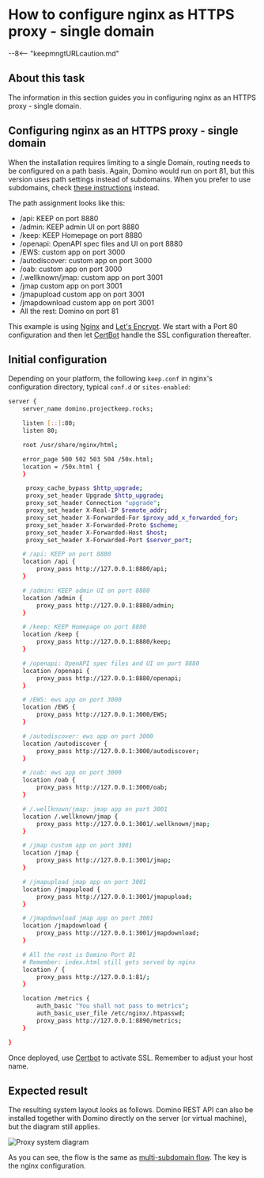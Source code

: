 # How to configure nginx as HTTPS proxy - single domain

--8<-- "keepmngtURLcaution.md"

## About this task

The information in this section guides you in configuring nginx as an HTTPS proxy - single domain.

## Configuring nginx as an HTTPS proxy - single domain

When the installation requires limiting to a single Domain, routing needs to be configured on a path basis.
Again, Domino would run on port 81, but this version uses path settings instead of subdomains. When you prefer to use subdomains,
check [these instructions](./httpsproxy.md) instead.

The path assignment looks like this:

- /api: KEEP on port 8880
- /admin: KEEP admin UI on port 8880
- /keep: KEEP Homepage on port 8880
- /openapi: OpenAPI spec files and UI on port 8880
- /EWS: custom app on port 3000
- /autodiscover: custom app on port 3000
- /oab: custom app on port 3000
- /.wellknown/jmap: custom app on port 3001
- /jmap custom app on port 3001
- /jmapupload custom app on port 3001
- /jmapdownload custom app on port 3001
- All the rest: Domino on port 81

This example is using [Nginx](https://www.nginx.com/) and [Let's Encrypt](https://letsencrypt.org/). We start with a Port 80 configuration and then let [CertBot](https://certbot.eff.org/) handle the SSL configuration thereafter.

## Initial configuration

Depending on your platform, the following `keep.conf` in nginx's configuration directory, typical `conf.d` or `sites-enabled`:

```bash
server {
    server_name domino.projectkeep.rocks;

    listen [::]:80;
    listen 80;

    root /usr/share/nginx/html;

    error_page 500 502 503 504 /50x.html;
    location = /50x.html {
    }

     proxy_cache_bypass $http_upgrade;
     proxy_set_header Upgrade $http_upgrade;
     proxy_set_header Connection "upgrade";
     proxy_set_header X-Real-IP $remote_addr;
     proxy_set_header X-Forwarded-For $proxy_add_x_forwarded_for;
     proxy_set_header X-Forwarded-Proto $scheme;
     proxy_set_header X-Forwarded-Host $host;
     proxy_set_header X-Forwarded-Port $server_port;

    # /api: KEEP on port 8880
    location /api {
        proxy_pass http://127.0.0.1:8880/api;
    }

    # /admin: KEEP admin UI on port 8880
    location /admin {
        proxy_pass http://127.0.0.1:8880/admin;
    }

    # /keep: KEEP Homepage on port 8880
    location /keep {
        proxy_pass http://127.0.0.1:8880/keep;
    }

    # /openapi: OpenAPI spec files and UI on port 8880
    location /openapi {
        proxy_pass http://127.0.0.1:8880/openapi;
    }

    # /EWS: ews app on port 3000
    location /EWS {
        proxy_pass http://127.0.0.1:3000/EWS;
    }

    # /autodiscover: ews app on port 3000
    location /autodiscover {
        proxy_pass http://127.0.0.1:3000/autodiscover;
    }

    # /oab: ews app on port 3000
    location /oab {
        proxy_pass http://127.0.0.1:3000/oab;
    }

    # /.wellknown/jmap: jmap app on port 3001
    location /.wellknown/jmap {
        proxy_pass http://127.0.0.1:3001/.wellknown/jmap;
    }

    # /jmap custom app on port 3001
    location /jmap {
        proxy_pass http://127.0.0.1:3001/jmap;
    }

    # /jmapupload jmap app on port 3001
    location /jmapupload {
        proxy_pass http://127.0.0.1:3001/jmapupload;
    }

    # /jmapdownload jmap app on port 3001
    location /jmapdownload {
        proxy_pass http://127.0.0.1:3001/jmapdownload;
    }

    # All the rest is Domino Port 81
    # Remember: index.html still gets served by nginx
    location / {
        proxy_pass http://127.0.0.1:81/;
    }

    location /metrics {
        auth_basic "You shall not pass to metrics";
        auth_basic_user_file /etc/nginx/.htpasswd;
        proxy_pass http://127.0.0.1:8890/metrics;
    }

}
```

Once deployed, use [Certbot](https://certbot.eff.org/) to activate SSL. Remember to adjust your host name.

## Expected result

The resulting system layout looks as follows. Domino REST API can also be installed together with Domino directly on the server (or virtual machine), but the diagram still applies.

![Proxy system diagram](../assets/images/ProxySetup.png)

As you can see, the flow is the same as [multi-subdomain flow](./httpsproxy.md). The key is the nginx configuration.
